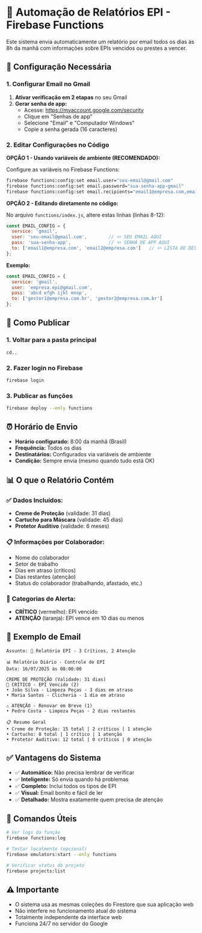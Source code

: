 # 📧 Automação de Relatórios EPI - Firebase Functions

Este sistema envia automaticamente um relatório por email todos os dias às 8h da manhã com informações sobre EPIs vencidos ou prestes a vencer.

## 🔧 Configuração Necessária

### 1. Configurar Email no Gmail

1. **Ativar verificação em 2 etapas** no seu Gmail
2. **Gerar senha de app:**
   - Acesse: https://myaccount.google.com/security
   - Clique em "Senhas de app"
   - Selecione "Email" e "Computador Windows"
   - Copie a senha gerada (16 caracteres)

### 2. Editar Configurações no Código

**OPÇÃO 1 - Usando variáveis de ambiente (RECOMENDADO):**

Configure as variáveis no Firebase Functions:
```bash
firebase functions:config:set email.user="seu-email@gmail.com"
firebase functions:config:set email.password="sua-senha-app-gmail"
firebase functions:config:set email.recipients="email1@empresa.com,email2@empresa.com"
```

**OPÇÃO 2 - Editando diretamente no código:**

No arquivo `functions/index.js`, altere estas linhas (linhas 8-12):

```javascript
const EMAIL_CONFIG = {
  service: 'gmail',
  user: 'seu-email@gmail.com',        // ✏️ SEU EMAIL AQUI
  pass: 'sua-senha-app',              // ✏️ SENHA DE APP AQUI
  to: ['email1@empresa.com', 'email2@empresa.com']   // ✏️ LISTA DE DESTINATÁRIOS
};
```

**Exemplo:**
```javascript
const EMAIL_CONFIG = {
  service: 'gmail',
  user: 'empresa.epi@gmail.com',
  pass: 'abcd efgh ijkl mnop',
  to: ['gestor1@empresa.com.br', 'gestor2@empresa.com.br']
};
```

## 🚀 Como Publicar

### 1. Voltar para a pasta principal
```bash
cd..
```

### 2. Fazer login no Firebase
```bash
firebase login
```

### 3. Publicar as funções
```bash
firebase deploy --only functions
```

## ⏰ Horário de Envio

- **Horário configurado:** 8:00 da manhã (Brasil)
- **Frequência:** Todos os dias
- **Destinatários:** Configurados via variáveis de ambiente
- **Condição:** Sempre envia (mesmo quando tudo está OK)

## 📊 O que o Relatório Contém

### ✅ **Dados Incluídos:**
- **Creme de Proteção** (validade: 31 dias)
- **Cartucho para Máscara** (validade: 45 dias)  
- **Protetor Auditivo** (validade: 6 meses)

### 📋 **Informações por Colaborador:**
- Nome do colaborador
- Setor de trabalho
- Dias em atraso (críticos)
- Dias restantes (atenção)
- Status do colaborador (trabalhando, afastado, etc.)

### 🚨 **Categorias de Alerta:**
- **CRÍTICO** (vermelho): EPI vencido
- **ATENÇÃO** (laranja): EPI vence em 10 dias ou menos

## 📧 Exemplo de Email

```
Assunto: 🚨 Relatório EPI - 3 Críticos, 2 Atenção

📊 Relatório Diário - Controle de EPI
Data: 16/07/2025 às 08:00:00

CREME DE PROTEÇÃO (Validade: 31 dias)
🚨 CRÍTICO - EPI Vencido (2)
• João Silva - Limpeza Peças - 3 dias em atraso
• Maria Santos - Clicheria - 1 dia em atraso

⚠️ ATENÇÃO - Renovar em Breve (1)
• Pedro Costa - Limpeza Peças - 2 dias restantes

📋 Resumo Geral
• Creme de Proteção: 15 total | 2 críticos | 1 atenção
• Cartucho: 8 total | 1 crítico | 1 atenção  
• Protetor Auditivo: 12 total | 0 críticos | 0 atenção
```

## ✅ Vantagens do Sistema

- ✅ **Automático:** Não precisa lembrar de verificar
- ✅ **Inteligente:** Só envia quando há problemas
- ✅ **Completo:** Inclui todos os tipos de EPI
- ✅ **Visual:** Email bonito e fácil de ler
- ✅ **Detalhado:** Mostra exatamente quem precisa de atenção

## 🔧 Comandos Úteis

```bash
# Ver logs da função
firebase functions:log

# Testar localmente (opcional)
firebase emulators:start --only functions

# Verificar status do projeto
firebase projects:list
```

## ⚠️ Importante

- O sistema usa as mesmas coleções do Firestore que sua aplicação web
- Não interfere no funcionamento atual do sistema
- Totalmente independente da interface web
- Funciona 24/7 no servidor do Google

